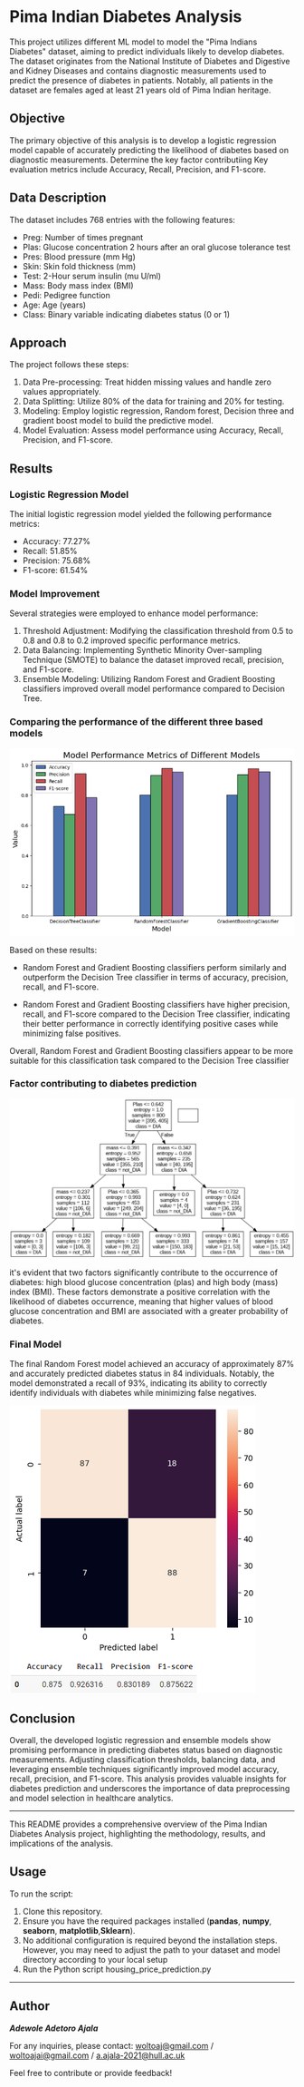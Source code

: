 # Pima Indian Diabetes Analysis

This project utilizes different ML model to model the "Pima Indians Diabetes" dataset, aiming to predict individuals likely to develop diabetes. The dataset originates from the National Institute of Diabetes and Digestive and Kidney Diseases and contains diagnostic measurements used to predict the presence of diabetes in patients. Notably, all patients in the dataset are females aged at least 21 years old of Pima Indian heritage.

## Objective

The primary objective of this analysis is to develop a logistic regression model capable of accurately predicting the likelihood of diabetes based on diagnostic measurements. 
Determine the key factor contributiing 
Key evaluation metrics include Accuracy, Recall, Precision, and F1-score.

## Data Description


The dataset includes 768 entries with the following features:
- Preg: Number of times pregnant
- Plas: Glucose concentration 2 hours after an oral glucose tolerance test
- Pres: Blood pressure (mm Hg)
- Skin: Skin fold thickness (mm)
- Test: 2-Hour serum insulin (mu U/ml)
- Mass: Body mass index (BMI)
- Pedi: Pedigree function
- Age: Age (years)
- Class: Binary variable indicating diabetes status (0 or 1)

## Approach

The project follows these steps:
1. Data Pre-processing: Treat hidden missing values and handle zero values appropriately.
2. Data Splitting: Utilize 80% of the data for training and 20% for testing.
3. Modeling: Employ logistic regression, Random forest, Decision three and gradient boost model to build the predictive model.
4. Model Evaluation: Assess model performance using Accuracy, Recall, Precision, and F1-score.

## Results

### Logistic Regression Model

The initial logistic regression model yielded the following performance metrics:
- Accuracy: 77.27%
- Recall: 51.85%
- Precision: 75.68%
- F1-score: 61.54%

### Model Improvement

Several strategies were employed to enhance model performance:
1. Threshold Adjustment: Modifying the classification threshold from 0.5 to 0.8 and 0.8 to 0.2 improved specific performance metrics.
2. Data Balancing: Implementing Synthetic Minority Over-sampling Technique (SMOTE) to balance the dataset improved recall, precision, and F1-score.
3. Ensemble Modeling: Utilizing Random Forest and Gradient Boosting classifiers improved overall model performance compared to Decision Tree.

### Comparing the performance of the different three based models 

![Performance Evaluation of Three Base Models](https://github.com/adewoleaj/Pima-Indian-Diabetes-Analysis/blob/main/performance%20evaluation%20of%20three%20base%20model.png?raw=true)

Based on these results:

- Random Forest and Gradient Boosting classifiers perform similarly and outperform the Decision Tree classifier in terms of accuracy, precision, recall, and F1-score.

- Random Forest and Gradient Boosting classifiers have higher precision, recall, and F1-score compared to the Decision Tree classifier, indicating their better performance in correctly identifying positive cases while minimizing false positives.

Overall, Random Forest and Gradient Boosting classifiers appear to be more suitable for this classification task compared to the Decision Tree classifier


### Factor contributing to diabetes prediction 

![Factor Contribution](https://github.com/adewoleaj/Pima-Indian-Diabetes-Analysis/blob/main/factor%20contribution.png?raw=true)

it's evident that two factors significantly contribute to the occurrence of diabetes: high blood glucose concentration (plas) and high body (mass) index (BMI). These factors demonstrate a positive correlation with the likelihood of diabetes occurrence, meaning that higher values of blood glucose concentration and BMI are associated with a greater probability of diabetes.


### Final Model

The final Random Forest model achieved an accuracy of approximately 87% and accurately predicted diabetes status in 84 individuals. Notably, the model demonstrated a recall of 93%, indicating its ability to correctly identify individuals with diabetes while minimizing false negatives.

![Final Random Forest Model](https://github.com/adewoleaj/Pima-Indian-Diabetes-Analysis/blob/main/final%20rf.png?raw=true)



## Conclusion

Overall, the developed logistic regression and ensemble models show promising performance in predicting diabetes status based on diagnostic measurements. Adjusting classification thresholds, balancing data, and leveraging ensemble techniques significantly improved model accuracy, recall, precision, and F1-score. This analysis provides valuable insights for diabetes prediction and underscores the importance of data preprocessing and model selection in healthcare analytics.

---

This README provides a comprehensive overview of the Pima Indian Diabetes Analysis project, highlighting the methodology, results, and implications of the analysis.

## Usage

To run the script:

   1. Clone this repository.
   2. Ensure you have the required packages installed (**pandas**, **numpy**, **seaborn**, **matplotlib**,**Sklearn**).
   3. No additional configuration is required beyond the installation steps. However, you may need to adjust the path to your dataset and model directory according to your local setup
   4. Run the Python script housing_price_prediction.py

---
## Author

**_Adewole Adetoro Ajala_**

For any inquiries, please contact: woltoaj@gmail.com / woltoajai@gmail.com / a.ajala-2021@hull.ac.uk

Feel free to contribute or provide feedback!
